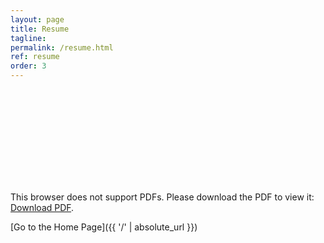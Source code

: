 ```yaml
---
layout: page
title: Resume
tagline: 
permalink: /resume.html
ref: resume
order: 3
---
```



<object data="https://www.dropbox.com/s/16rw6tf4y6c9rl0/ThuyNC_updated_02082020.pdf?dl=0" type="application/pdf" width="800px" height="800px">
    <embed src="https://www.dropbox.com/s/16rw6tf4y6c9rl0/ThuyNC_updated_02082020.pdf?dl=0">
        <p>This browser does not support PDFs. Please download the PDF to view it: <a href="https://www.dropbox.com/s/16rw6tf4y6c9rl0/ThuyNC_updated_02082020.pdf?dl=0">Download PDF</a>.</p>
    </embed>
</object>


[Go to the Home Page]({{ '/' | absolute_url }})
